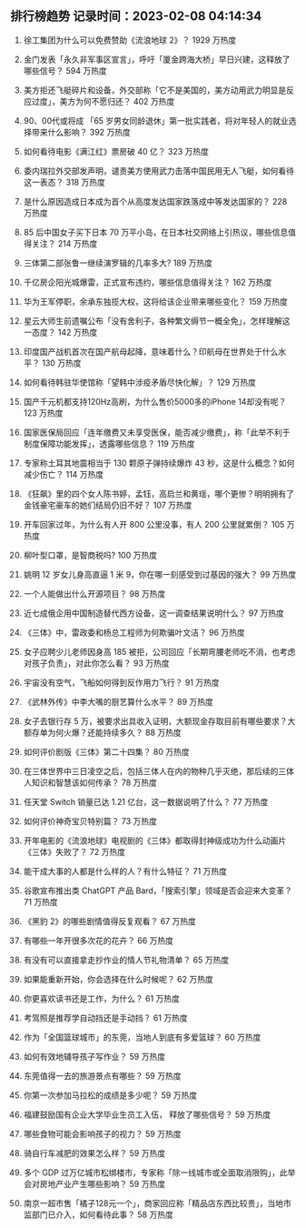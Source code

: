 
## 排行榜趋势 记录时间：2023-02-08 04:14:34
  
  1. 徐工集团为什么可以免费赞助《流浪地球 2》？ 1929 万热度
    
  2. 金门发表「永久非军事区宣言」，呼吁「厦金跨海大桥」早日兴建，这释放了哪些信号？ 594 万热度
    
  3. 美方拒还飞艇碎片和设备，外交部称「它不是美国的，美方动用武力明显是反应过度」，美方为何不愿归还？ 402 万热度
    
  4. 90、00代或将成 「65 岁男女同龄退休」第一批实践者，将对年轻人的就业选择带来什么影响？ 392 万热度
    
  5. 如何看待电影《满江红》票房破 40 亿？ 323 万热度
    
  6. 委内瑞拉外交部发声明，谴责美方使用武力击落中国民用无人飞艇，如何看待这一表态？ 318 万热度
    
  7. 是什么原因造成日本成为首个从高度发达国家跌落成中等发达国家的？ 228 万热度
    
  8. 85 后中国女子买下日本 70 万平小岛，在日本社交网络上引热议，哪些信息值得关注？ 214 万热度
    
  9. 三体第二部张鲁一继续演罗辑的几率多大? 189 万热度
    
  10. 千亿房企阳光城爆雷，正式宣布违约，哪些信息值得关注？ 162 万热度
    
  11. 华为王军停职，余承东独揽大权，这将给该企业带来哪些变化？ 159 万热度
    
  12. 星云大师生前遗嘱公布「没有舍利子，各种繁文缛节一概全免」，怎样理解这一态度？ 142 万热度
    
  13. 印度国产战机首次在国产航母起降，意味着什么？印航母在世界处于什么水平？ 130 万热度
    
  14. 如何看待韩驻华使馆称「望韩中涉疫矛盾尽快化解」？ 129 万热度
    
  15. 国产千元机都支持120Hz高刷，为什么售价5000多的iPhone 14却没有呢？ 123 万热度
    
  16. 国家医保局回应「连年缴费又未享受医保，能否减少缴费」，称「此举不利于制度保障功能发挥」，透露哪些信息？ 119 万热度
    
  17. 专家称土耳其地震相当于 130 颗原子弹持续爆炸 43 秒，这是什么概念？如何减少伤亡？ 114 万热度
    
  18. 《狂飙》里的四个女人陈书婷，孟钰，高启兰和黄瑶，哪个更惨？明明拥有了金钱豪宅豪车的她们结局仍旧不好？ 107 万热度
    
  19. 开车回家过年，为什么有人开 800 公里没事，有人 200 公里就累倒？ 105 万热度
    
  20. 柳叶型口罩，是智商税吗? 100 万热度
    
  21. 姚明 12 岁女儿身高直逼 1 米 9，你在哪一刻感受到过基因的强大？ 99 万热度
    
  22. 一个人能做出什么开源项目？ 98 万热度
    
  23. 近七成俄企用中国制造替代西方设备，这一调查结果说明什么？ 97 万热度
    
  24. 《三体》中，雷政委和杨总工程师为何欺骗叶文洁？ 96 万热度
    
  25. 女子应聘少儿老师因身高 185 被拒，公司回应「长期弯腰老师吃不消，也考虑对孩子负责」，对此你怎么看？ 93 万热度
    
  26. 宇宙没有空气，飞船如何得到反作用力飞行？ 91 万热度
    
  27. 《武林外传》中李大嘴的厨艺算什么水平？ 89 万热度
    
  28. 女子去银行存 5 万，被要求出具收入证明，大额现金存取目前有哪些要求？大额存单为何火爆？还能持续多久？ 88 万热度
    
  29. 如何评价剧版《三体》第二十四集？ 80 万热度
    
  30. 在三体世界中三日凌空之后，包括三体人在内的物种几乎灭绝，那后续的三体人知识和智慧该如何传承？ 78 万热度
    
  31. 任天堂 Switch 销量已达 1.21 亿台，这一数据说明了什么？ 77 万热度
    
  32. 如何评价神奇宝贝特别篇？ 73 万热度
    
  33. 开年电影的《流浪地球》电视剧的《三体》都取得封神级成功为什么动画片《三体》失败了？ 72 万热度
    
  34. 能干成大事的人都是什么样的人？有什么特征？ 71 万热度
    
  35. 谷歌宣布推出类 ChatGPT 产品 Bard，「搜索引擎」领域是否会迎来大变革？ 71 万热度
    
  36. 《黑豹 2》的哪些剧情值得反复观看？ 67 万热度
    
  37. 有哪些一年开很多次花的花卉？ 66 万热度
    
  38. 有没有可以直接拿走抄作业的情人节礼物清单？ 65 万热度
    
  39. 如果能重新开始，你会选择在什么时候呢？ 62 万热度
    
  40. 你更喜欢读书还是工作，为什么？ 61 万热度
    
  41. 考驾照是推荐学自动挡还是手动挡？ 61 万热度
    
  42. 作为「全国篮球城市」的东莞，当地人到底有多爱篮球？ 60 万热度
    
  43. 如何有效地辅导孩子写作业？ 59 万热度
    
  44. 东莞值得一去的旅游景点有哪些？ 59 万热度
    
  45. 你第一次参加马拉松的成绩是多少呢？ 59 万热度
    
  46. 福建鼓励国有企业大学毕业生员工入伍， 释放了哪些信号？ 59 万热度
    
  47. 哪些食物可能会影响孩子的视力？ 59 万热度
    
  48. 骑自行车减肥的效果怎么样？ 59 万热度
    
  49. 多个 GDP 过万亿城市松绑楼市，专家称「除一线城市或全面取消限购」，此举会对房地产业产生哪些影响？ 59 万热度
    
  50. 南京一超市售「橘子128元一个」，商家回应称「精品店东西比较贵」，当地市监部门已介入，如何看待此事？ 58 万热度
    